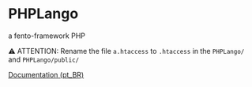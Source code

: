 # PHPLango
a fento-framework PHP

:warning: ATTENTION: Rename the file `a.htaccess` to `.htaccess` in the `PHPLango/` and `PHPLango/public/`

[Documentation (pt_BR)](http://doc.alvaromarinho.com.br/PHPLango/)
